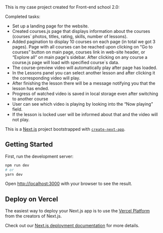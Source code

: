 This is my case project created for Front-end school 2.0:

Completed tasks:
-	Set up a landing page for the website.
-	Created courses.js page that displays information about the courses (courses` photos, titles, rating, skills, number of lessons).
-	Added pagination to display 10 courses on each page (in total we got 3 pages).
Page with all courses can be reached upon clicking on “Go to courses” button on main page, courses link in web-site header, or “Explore all” on main page's sidebar.
After clicking on any course a course.js page will load with specified course`s data.
-	The course-preview video will automatically play after page has loaded.
-	In the Lessons panel you can select another lesson and after clicking it the corresponding video will play.
-	After finishing the lesson there will be a message notifying you that the lesson has ended.
-	Progress of watched video is saved in local storage even after switching to another course
-	User can see which video is playing by looking into the “Now playing” field. 
-	If the lesson is locked user will be informed about that and the video will not play.

This is a [Next.js](https://nextjs.org/) project bootstrapped with [`create-next-app`](https://github.com/vercel/next.js/tree/canary/packages/create-next-app).


## Getting Started

First, run the development server:

```bash
npm run dev
# or
yarn dev
```

Open [http://localhost:3000](http://localhost:3000) with your browser to see the result.
## Deploy on Vercel

The easiest way to deploy your Next.js app is to use the [Vercel Platform](https://vercel.com/new?utm_medium=default-template&filter=next.js&utm_source=create-next-app&utm_campaign=create-next-app-readme) from the creators of Next.js.

Check out our [Next.js deployment documentation](https://nextjs.org/docs/deployment) for more details.
